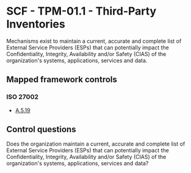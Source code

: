 # SCF - TPM-01.1 - Third-Party Inventories
Mechanisms exist to maintain a current, accurate and complete list of External Service Providers (ESPs) that can potentially impact the Confidentiality, Integrity, Availability and/or Safety (CIAS) of the organization's systems, applications, services and data.
## Mapped framework controls
### ISO 27002
- [A.5.19](../iso27002/a-5.md#a519)
  
## Control questions
Does the organization maintain a current, accurate and complete list of External Service Providers (ESPs) that can potentially impact the Confidentiality, Integrity, Availability and/or Safety (CIAS) of the organization's systems, applications, services and data?
  
